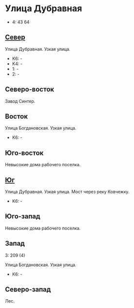 # Улица Дубравная

* 4:    43  64

## [Север](./10370070.md)

Улица Дубравная.
Узкая улица.

* K6:   -
* K4:   -
* 1:    -
* 2:    -

## Северо-восток

Завод Синтер.

## Восток

Улица Богдановская.
Узкая улица.

* K6:   -

## Юго-восток

Невысокие дома рабочего поселка.

## [Юг](./10370077.md)

Улица Дубравная.
Узкая улица.
Мост через реку Ковчежку.

* K6:   -

## Юго-запад

Невысокие дома рабочего поселка.

## Запад

З:  209     (4)

Улица Богдановская.
Узкая улица.

* K6:   -

## Северо-запад

Лес.
